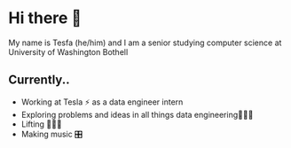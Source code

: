 # Hi there 👋
My name is Tesfa (he/him) and I am a senior studying computer science at University of Washington Bothell

## Currently..
- Working at Tesla ⚡️ as a data engineer intern
- Exploring problems and ideas in all things data engineering👨🏽‍💻
- Lifting 🏋🏽‍♂️
- Making music 🎛
